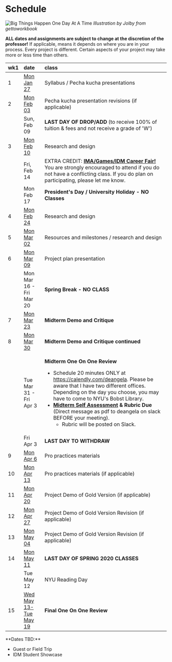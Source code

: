 # Schedule

![Big Things Happen One Day At A Time](http://teaching.polishedsolid.com/images/gettoworkbook_big_things.png) _Illustration by Jolby from gettoworkbook_

**ALL dates and assignments are subject to change at the discretion of the professor!** If applicable, means it depends on where you are in your process. Every project is different. Certain aspects of your project may take more or less time than others.

<table>
  <thead>
    <tr>
      <th style="text-align:left">wk1</th>
      <th style="text-align:left">date</th>
      <th style="text-align:left">class</th>
    </tr>
  </thead>
  <tbody>
    <tr>
      <td style="text-align:left">1</td>
      <td style="text-align:left"><a href="week1_detail.md">Mon Jan 27</a>
      </td>
      <td style="text-align:left">Syllabus / Pecha kucha presentations</td>
    </tr>
    <tr>
      <td style="text-align:left">2</td>
      <td style="text-align:left"><a href="week2_detail.md">Mon Feb 03</a>
      </td>
      <td style="text-align:left">Pecha kucha presentation revisions (if applicable)</td>
    </tr>
    <tr>
      <td style="text-align:left"></td>
      <td style="text-align:left">Sun, Feb 09</td>
      <td style="text-align:left"><b>LAST DAY OF DROP/ADD</b> (to receive 100% of tuition &amp; fees and
        not receive a grade of &apos;W&apos;)</td>
    </tr>
    <tr>
      <td style="text-align:left">3</td>
      <td style="text-align:left"><a href="week3_detail.md">Mon Feb 10</a>
      </td>
      <td style="text-align:left">Research and design</td>
    </tr>
    <tr>
      <td style="text-align:left"></td>
      <td style="text-align:left">Fri, Feb 14</td>
      <td style="text-align:left">EXTRA CREDIT: <a href="https://tisch.nyu.edu/itp/events/spring-2020/ima-games-idm-career-fair"><b>IMA/Games/IDM Career Fair!</b></a> You
        are strongly encouraged to attend if you do not have a conflicting class.
        If you do plan on participating, please let me know.</td>
    </tr>
    <tr>
      <td style="text-align:left"></td>
      <td style="text-align:left">Mon Feb 17</td>
      <td style="text-align:left"><b>President&apos;s Day / University Holiday - NO Classes</b>
      </td>
    </tr>
    <tr>
      <td style="text-align:left">4</td>
      <td style="text-align:left"><a href="week4_detail.md">Mon Feb 24</a>
      </td>
      <td style="text-align:left">Research and design</td>
    </tr>
    <tr>
      <td style="text-align:left">5</td>
      <td style="text-align:left"><a href="week5_detail.md">Mon Mar 02</a>
      </td>
      <td style="text-align:left">Resources and milestones / research and design</td>
    </tr>
    <tr>
      <td style="text-align:left">6</td>
      <td style="text-align:left"><a href="week6_detail.md">Mon Mar 09</a>
      </td>
      <td style="text-align:left">Project plan presentation</td>
    </tr>
    <tr>
      <td style="text-align:left"></td>
      <td style="text-align:left">Mon Mar 16 - Fri Mar 20</td>
      <td style="text-align:left"><b>Spring Break - NO CLASS</b>
      </td>
    </tr>
    <tr>
      <td style="text-align:left">7</td>
      <td style="text-align:left"><a href="week7_detail.md">Mon Mar 23</a>
      </td>
      <td style="text-align:left"><b>Midterm Demo and Critique</b>
      </td>
    </tr>
    <tr>
      <td style="text-align:left">8</td>
      <td style="text-align:left"><a href="week8_detail.md">Mon </a><a href="week8_detail.md">Mar 30</a>
      </td>
      <td style="text-align:left"><b>Midterm Demo and Critique continued</b>
      </td>
    </tr>
    <tr>
      <td style="text-align:left"></td>
      <td style="text-align:left">Tue Mar 31 - Fri Apr 3</td>
      <td style="text-align:left">
        <p><b>Midterm One On One Review</b>
        </p>
        <ul>
          <li>Schedule 20 minutes ONLY at <a href="https://calendly.com/deangela">https://calendly.com/deangela</a>.
            Please be aware that I have two different offices. Depending on the day
            you choose, you may have to come to NYU&apos;s Bobst Library.</li>
          <li><a href="https://github.com/IDMNYU/seniorproject_sp20_duff/tree/0f2608a9ce0820faa34805b26c86faa1c8fa3495/midterm_assessment.md"><b>Midterm Self Assessment</b></a>  <b>&amp; Rubric Due</b> (Direct
            message as pdf to deangela on slack BEFORE your meeting).
            <ul>
              <li>Rubric will be posted on Slack.</li>
            </ul>
          </li>
        </ul>
      </td>
    </tr>
    <tr>
      <td style="text-align:left"></td>
      <td style="text-align:left">Fri Apr 3</td>
      <td style="text-align:left"><b>LAST DAY TO WITHDRAW</b>
      </td>
    </tr>
    <tr>
      <td style="text-align:left">9</td>
      <td style="text-align:left"><a href="week9_detail.md">Mon Apr 6</a>
      </td>
      <td style="text-align:left">Pro practices materials</td>
    </tr>
    <tr>
      <td style="text-align:left">10</td>
      <td style="text-align:left"> <a href="week11_detail.md">Mon Apr 13</a>
      </td>
      <td style="text-align:left">Pro practices materials (if applicable)</td>
    </tr>
    <tr>
      <td style="text-align:left">11</td>
      <td style="text-align:left"><a href="week11_detail.md">Mon Apr 20</a>
      </td>
      <td style="text-align:left">Project Demo of Gold Version (if applicable)</td>
    </tr>
    <tr>
      <td style="text-align:left">12</td>
      <td style="text-align:left"><a href="week12_detail.md">Mon Apr 27</a>
      </td>
      <td style="text-align:left">Project Demo of Gold Version Revision (if applicable)</td>
    </tr>
    <tr>
      <td style="text-align:left">13</td>
      <td style="text-align:left"><a href="week13_detail.md">Mon May 04</a>
      </td>
      <td style="text-align:left">Project Demo of Gold Version Revision (if applicable)</td>
    </tr>
    <tr>
      <td style="text-align:left">14</td>
      <td style="text-align:left"><a href="week14_detail.md">Mon May 11</a>
      </td>
      <td style="text-align:left"><b>LAST DAY OF SPRING 2020 CLASSES</b>
      </td>
    </tr>
    <tr>
      <td style="text-align:left"></td>
      <td style="text-align:left">Tue May 12</td>
      <td style="text-align:left">NYU Reading Day</td>
    </tr>
    <tr>
      <td style="text-align:left">15</td>
      <td style="text-align:left"><a href="week15_detail.md">Wed May 13-Tue May 19</a>
      </td>
      <td style="text-align:left"> <b>Final One On One Review</b>
      </td>
    </tr>
  </tbody>
</table>**Dates TBD:**

* Guest or Field Trip
* IDM Student Showcase


